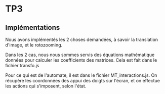 # TP3

## Implémentations

Nous avons implémentés les 2 choses demandées, à savoir la translation d'image, et le rotozooming.

Dans les 2 cas, nous nous sommes servis des équations mathématique données pour calculer les coefficients des matrices. Cela est fait dans le fichier transfo.js

Pour ce qui est de l'automate, il est dans le fichier MT_interactions.js.
On récupère les coordonnées des appui des doigts sur l'écran, et on effectue les actions qui s'imposent, selon l'état.